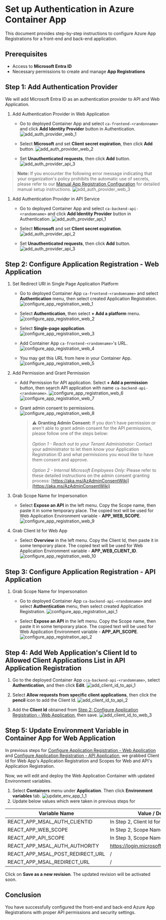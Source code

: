 # Set up Authentication in Azure Container App

This document provides step-by-step instructions to configure Azure App Registrations for a front-end and back-end application.

## Prerequisites

- Access to **Microsoft Entra ID**
- Necessary permissions to create and manage **App Registrations**

## Step 1: Add Authentication Provider

We will add Microsoft Entra ID as an authentication provider to API and Web Application.

1. Add Authentication Provider in Web Application

   - Go to deployed Container App and select `ca-frontend-<randonname>` and click **Add Identity Provider** button in Authentication.
     ![add_auth_provider_web_1](./images/add_auth_provider_web_1.png)

   - Select **Microsoft** and set **Client secret expiration**, then click **Add** button.
     ![add_auth_provider_web_2](./images/add_auth_provider_web_2.png)

   - Set **Unauthenticated requests**, then click **Add** button.
     ![add_auth_provider_api_3](./images/add_auth_provider_web_4.png)

> **Note:** If you encounter the following error message indicating that your organization's policy prohibits the automatic use of secrets, please refer to our [Manual App Registration Configuration](./ManualAppRegistrationConfiguration.md) for detailed manual setup instructions.
> ![add_auth_provider_web_3](./images/add_auth_provider_web_3.png)

1. Add Authentication Provider in API Service

   - Go to deployed Container App and select `ca-backend-api-<randomname>` and click **Add Identity Provider** button in Authentication.
     ![add_auth_provider_api_1](./images/add_auth_provider_api_1.png)

   - Select **Microsoft** and set **Client secret expiration**.
     ![add_auth_provider_api_2](./images/add_auth_provider_api_2.png)

   - Set **Unauthenticated requests**, then click **Add** button.
     ![add_auth_provider_api_3](./images/add_auth_provider_api_3.png)

## Step 2: Configure Application Registration - Web Application

1. Set Redirect URI in Single Page Application Platform

   - Go to deployed Container App `ca-frontend-<randomname>` and select **Authentication** menu, then select created Application Registration.
     ![configure_app_registration_web_1](./images/configure_app_registration_web_1.png)

   - Select **Authentication**, then select **+ Add a platform** menu.
     ![configure_app_registration_web_2](./images/configure_app_registration_web_2.png)

   - Select **Single-page application**.
     ![configure_app_registration_web_3](./images/configure_app_registration_web_3.png)

   - Add Container App `ca-frontend-<randomname>`'s URL.
     ![configure_app_registration_web_4](./images/configure_app_registration_web_4.png)

   - You may get this URL from here in your Container App.
     ![configure_app_registration_web_5](./images/configure_app_registration_web_5.png)

2. Add Permission and Grant Permission

   - Add Permission for API application. Select **+ Add a permission** button, then search API application with name `ca-backend-api-<randomname>`.
     ![configure_app_registration_web_6](./images/configure_app_registration_web_6.png)
     ![configure_app_registration_web_7](./images/configure_app_registration_web_7.png)

   - Grant admin consent to permissions.
     ![configure_app_registration_web_8](./images/configure_app_registration_web_8.png)

     > ⚠️ **Granting Admin Consent:** If you don't have permission or aren't able to grant admin consent for the API permissions, please follow one of the steps below:<br/><br/>_Option 1 - Reach out to your Tenant Administrator:_ Contact your administrator to let them know your Application Registration ID and what permissions you woud like to have them consent and approve.<br/><br/>_Option 2 - Internal Microsoft Employees Only:_ Please refer to these detailed instructions on the admin consent granting process: [https://aka.ms/AzAdminConsentWiki](https://aka.ms/AzAdminConsentWiki)

3. Grab Scope Name for Impersonation

   - Select **Expose an API** in the left menu. Copy the Scope name, then paste it in some temporary place.
     The copied text will be used for Web Application Environment variable - **APP_WEB_SCOPE**.
     ![configure_app_registration_web_9](./images/configure_app_registration_web_9.png)

4. Grab Client Id for Web App

   - Select **Overview** in the left menu. Copy the Client Id, then paste it in some temporary place.
     The copied text will be used for Web Application Environment variable - **APP_WEB_CLIENT_ID**.
     ![configure_app_registration_web_10](./images/configure_app_registration_web_10.png)

## Step 3: Configure Application Registration - API Application

1. Grab Scope Name for Impersonation

   - Go to deployed Container App `ca-backend-api-<randomname>` and select **Authentication** menu, then select created Application Registration.
     ![configure_app_registration_api_1](./images/configure_app_registration_api_1.png)

   - Select **Expose an API** in the left menu. Copy the Scope name, then paste it in some temporary place.
     The copied text will be used for Web Application Environment variable - **APP_API_SCOPE**.
     ![configure_app_registration_api_2](./images/configure_app_registration_api_2.png)

## Step 4: Add Web Application's Client Id to Allowed Client Applications List in API Application Registration

1. Go to the deployed Container App `cca-backend-api-<randomname>`, select **Authentication**, and then click **Edit**.
   ![add_client_id_to_api_1](./images/add_client_id_to_api_1.png)

2. Select **Allow requests from specific client applications**, then click the **pencil** icon to add the Client Id.
   ![add_client_id_to_api_2](./images/add_client_id_to_api_2.png)

3. Add the **Client Id** obtained from [Step 2: Configure Application Registration - Web Application](#step-2-configure-application-registration---web-application), then save.
   ![add_client_id_to_web_3](./images/add_client_id_to_web_3.png)

## Step 5: Update Environment Variable in Container App for Web Application

In previous steps for [Configure Application Registration - Web Application](#step-2-configure-application-registration---web-application) and [Configure Application Registration - API Application](#step-3-configure-application-registration---api-application), we grabbed Client Id for Web App's Application Registration and Scopes for Web and API's Application Registration.

Now, we will edit and deploy the Web Application Container with updated Environment variables.

1. Select **Containers** menu under **Application**. Then click **Environment variables** tab.
   ![update_env_app_1_1](./images/update_env_app_1_1.png)
2. Update below values which were taken in previous steps for

| Variable Name                    | Value / Description                          |
| -------------------------------- | -------------------------------------------- |
| REACT_APP_MSAL_AUTH_CLIENTID     | In Step 2, Client Id for Web                 |
| REACT_APP_WEB_SCOPE              | In Step 2, Scope Name                        |
| REACT_APP_API_SCOPE              | In Step 3, Scope Name                        |
| REACT_APP_MSAL_AUTH_AUTHORITY    | https://login.microsoftonline.com/'TenantId' |
| REACT_APP_MSAL_POST_REDIRECT_URL | /                                            |
| REACT_APP_MSAL_REDIRECT_URL      | /                                            |

Click on **Save as a new revision**.
The updated revision will be activated soon.

## Conclusion

You have successfully configured the front-end and back-end Azure App Registrations with proper API permissions and security settings.
